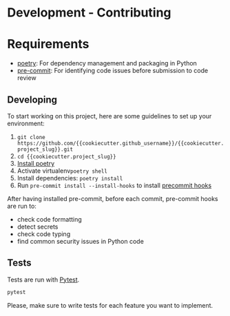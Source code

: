 # Development - Contributing

# Requirements
* [poetry](https://github.com/python-poetry/poetry): For dependency management and packaging in Python
* [pre-commit][pre-commit]: For identifying code issues before submission to code review

## Developing

To start working on this project, here are some guidelines to set up your environment:
  1. `git clone https://github.com/{{cookiecutter.github_username}}/{{cookiecutter.project_slug}}.git`
  2. `cd {{cookiecutter.project_slug}}`
  3. [Install poetry](https://python-poetry.org/docs/#installation)
  4. Activate virtualenv`poetry shell`
  5. Install dependencies: `poetry install`
  6. Run `pre-commit install --install-hooks` to install [precommit hooks][pre-commit]

After having installed pre-commit, before each commit, pre-commit hooks are run to:
* check code formatting
* detect secrets
* check code typing
* find common security issues in Python code


## Tests

Tests are run with [Pytest](https://docs.pytest.org/en/latest/).
```bash
pytest
```

Please, make sure to write tests for each feature you want to implement.

[pre-commit]: https://github.com/pre-commit/pre-commit
